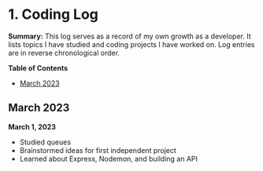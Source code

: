 # 1. Coding Log <!-- omit from toc -->

**Summary:** This log serves as a record of my own growth as a developer. It lists topics I have studied and coding projects I have worked on. Log entries are in reverse chronological order.

**Table of Contents**
- [March 2023](#march-2023)

## March 2023

**March 1, 2023** 
- Studied queues
- Brainstormed ideas for first independent project
- Learned about Express, Nodemon, and building an API